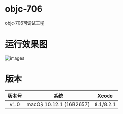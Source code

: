 # objc-706
objc-706可调试工程

# 运行效果图

![images](https://github.com/ishepherdMiner/objc-706/blob/master/images/run.png)



# 版本

 
|版本号|系统|Xcode| 
|:-:|:-:|:-:|
|v1.0|macOS 10.12.1 (16B2657) |8.1/8.2.1|



